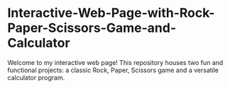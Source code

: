 # Interactive-Web-Page-with-Rock-Paper-Scissors-Game-and-Calculator
Welcome to my interactive web page! This repository houses two fun and functional projects: a classic Rock, Paper, Scissors game and a versatile calculator program.
